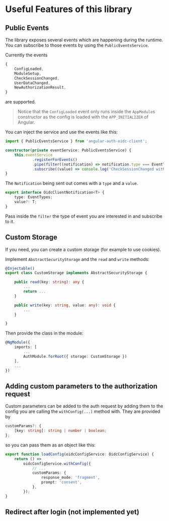 # Useful Features of this library

## Public Events

The library exposes several events which are happening during the runtime. You can subscribe to those events by using the `PublicEventsService`.

Currently the events

```ts
{
    ConfigLoaded,
    ModuleSetup,
    CheckSessionChanged,
    UserDataChanged,
    NewAuthorizationResult,
}
```

are supported.

> Notice that the `ConfigLoaded` event only runs inside the `AppModule`s constructor as the config is loaded with the `APP_INITIALIZER` of Angular.

You can inject the service and use the events like this:

```typescript
import { PublicEventsService } from 'angular-auth-oidc-client';

constructor(private eventService: PublicEventsService) {
    this.eventService
            .registerForEvents()
            .pipe(filter((notification) => notification.type === EventTypes.CheckSessionChanged))
            .subscribe((value) => console.log('CheckSessionChanged with value ', value));
}
```

The `Notification` being sent out comes with a `type` and a `value`.

```ts
export interface OidcClientNotification<T> {
    type: EventTypes;
    value?: T;
}
```

Pass inside the `filter` the type of event you are interested in and subscribe to it.

## Custom Storage

If you need, you can create a custom storage (for example to use cookies).

Implement `AbstractSecurityStorage` and the `read` and `write` methods:

```typescript
@Injectable()
export class CustomStorage implements AbstractSecurityStorage {

    public read(key: string): any {
        ...
        return ...
    }

    public write(key: string, value: any): void {
        ...
    }

}
```

Then provide the class in the module:

```typescript
@NgModule({
    imports: [
        ...
        AuthModule.forRoot({ storage: CustomStorage })
    ],
    ...
})
```

## Adding custom parameters to the authorization request

Custom parameters can be added to the auth request by adding them to the config you are calling the `withConfig(...)` method with. They are provided by

```typescript
customParams?: {
    [key: string]: string | number | boolean;
};
```

so you can pass them as an object like this:

```typescript
export function loadConfig(oidcConfigService: OidcConfigService) {
    return () =>
        oidcConfigService.withConfig({
            // ...
            customParams: {
                response_mode: 'fragment',
                prompt: 'consent',
            },
        });
}
```

## Redirect after login (not implemented yet)

